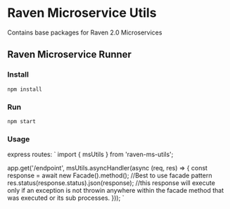 # Raven Microservice Utils

Contains base packages for Raven 2.0 Microservices

## Raven Microservice Runner

### Install
`npm install`

### Run
`npm start`

### Usage
express routes: 
`
import { msUtils } from 'raven-ms-utils';

app.get('/endpoint', msUtils.asyncHandler(async (req, res) => {
    const response = await new Facade().method(); //Best to use facade pattern
    res.status(response.status).json(response); //this response will execute only if an exception is not throwin anywhere within the facade method that was executed or its sub processes.
}));
`
